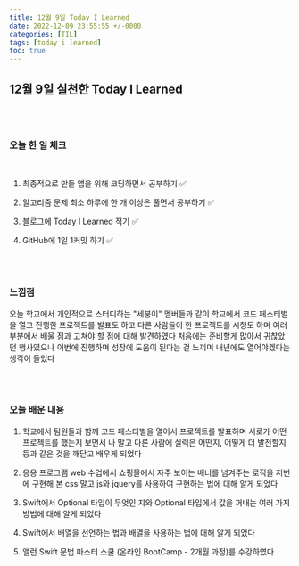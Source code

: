```yaml
---
title: 12월 9일 Today I Learned
date: 2022-12-09 23:55:55 +/-0000
categories: [TIL]
tags: [today i learned]
toc: true
---
```


## 12월 9일 실천한 Today I Learned

<br><br>

### 오늘 한 일 체크
<br>

1. 최종적으로 만들 앱을 위해 코딩하면서 공부하기 ✅

2. 알고리즘 문제 최소 하루에 한 개 이상은 풀면서 공부하기 ✅

3. 블로그에 Today I Learned 적기 ✅

4. GitHub에 1일 1커밋 하기 ✅

<br><br>

### 느낌점

오늘 학교에서 개인적으로 스터디하는 "세붕이" 멤버들과 같이 학교에서 코드 페스티벌을 열고
진행한 프로젝트를 발표도 하고 다른 사람들이 한 프로젝트를 시청도 하며 여러 부분에서 배울 점과
고쳐야 할 점에 대해 발견하였다 처음에는 준비할게 많아서 귀찮았던 행사였으나 이번에 진행하며
성장에 도움이 된다는 걸 느끼며 내년에도 열어야겠다는 생각이 들었다

<br><br>

### 오늘 배운 내용

1. 학교에서 팀원들과 함께 코드 페스티벌을 열어서 프로젝트를 발표하며 서로가 어떤 프로젝트를 했는지
보면서 나 말고 다른 사람에 실력은 어떤지, 어떻게 더 발전할지 등과 같은 것을 깨닫고 배우게 되었다

1. 응용 프로그램 web 수업에서 쇼핑몰에서 자주 보이는 배너를 넘겨주는 로직을 저번에
구현해 본 css 말고 js와 jquery를 사용하여 구현하는 법에 대해 알게 되었다

1. Swift에서 Optional 타입이 무엇인 지와 Optional 타입에서 값을 꺼내는 여러 가지 방법에 대해 알게 되었다

1. Swift에서 배열을 선언하는 법과 배열을 사용하는 법에 대해 알게 되었다

1. 앨런 Swift 문법 마스터 스쿨 (온라인 BootCamp - 2개월 과정)를 수강하였다